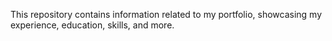This repository contains information related to my portfolio, showcasing my experience, education, skills, and more.
